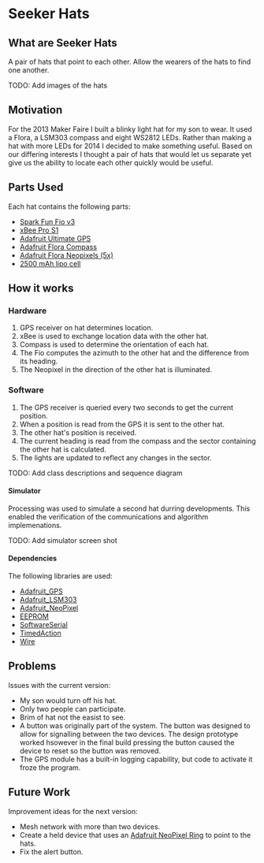 # Seeker Hats 

## What are Seeker Hats
A pair of hats that point to each other. Allow the wearers of the hats to find one another.

TODO: Add images of the hats

## Motivation
For the 2013 Maker Faire I built a blinky light hat for my son to wear. It used a Flora, a LSM303 compass and eight WS2812 LEDs. Rather than making a hat with more LEDs for 2014 I decided to make something useful. Based on our differing interests I thought a pair of hats that would let us separate yet give us the ability to locate each other quickly would be useful.

## Parts Used
Each hat contains the following parts:
- [Spark Fun Fio v3](https://www.sparkfun.com/products/11520)
- [xBee Pro S1](https://www.sparkfun.com/products/8742)
- [Adafruit Ultimate GPS](https://www.adafruit.com/products/746)
- [Adafruit Flora Compass](https://www.adafruit.com/product/1247)
- [Adafruit Flora Neopixels (5x)](https://www.adafruit.com/products/1260)
- [2500 mAh lipo cell](https://www.adafruit.com/products/328)

## How it works
### Hardware
1. GPS receiver on hat determines location.
2. xBee is used to exchange location data with the other hat.
3. Compass is used to determine the orientation of each hat.
4. The Fio computes the azimuth to the other hat and the difference from its heading.
5. The Neopixel in the direction of the other hat is illuminated.

### Software
1. The GPS receiver is queried every two seconds to get the current position.
2. When a position is read from the GPS it is sent to the other hat.
3. The other hat's position is received.
4. The current heading is read from the compass and the sector containing the other hat is calculated.
5. The lights are updated to reflect any changes in the sector.

TODO: Add class descriptions and sequence diagram

#### Simulator
Processing was used to simulate a second hat durring developments. This enabled the verification of the communications and algorithm implemenations.

TODO: Add simulator screen shot

#### Dependencies
The following libraries are used:
- [Adafruit_GPS](https://github.com/adafruit/Adafruit-GPS-Library)
- [Adafruit_LSM303](https://github.com/adafruit/Adafruit_LSM303)
- [Adafruit_NeoPixel](https://github.com/adafruit/Adafruit_NeoPixel)
- [EEPROM](http://arduino.cc/en/Reference/EEPROM)
- [SoftwareSerial](http://arduino.cc/en/Reference/SoftwareSerial)
- [TimedAction](http://playground.arduino.cc/Code/TimedAction)
- [Wire](http://arduino.cc/en/Reference/Wire)

## Problems
Issues with the current version:
- My son would turn off his hat.
- Only two people can participate.
- Brim of hat not the easist to see.
- A button was originally part of the system. The button was designed to allow for signalling between the two devices. The design prototype worked hsowever in the final build pressing the button caused the device to reset so the button was removed. 
- The GPS module has a built-in logging capability, but code to activate it froze the program.

## Future Work
Improvement ideas for the next version:
- Mesh network with more than two devices.
- Create a held device that uses an [Adafruit NeoPixel Ring](https://www.adafruit.com/products/1586) to point to the hats.
- Fix the alert button.
